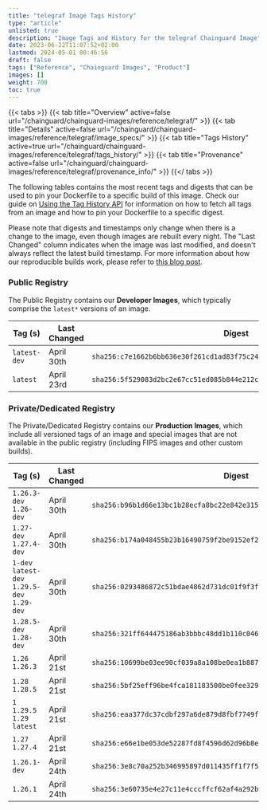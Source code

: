 ```yaml
---
title: "telegraf Image Tags History"
type: "article"
unlisted: true
description: "Image Tags and History for the telegraf Chainguard Image"
date: 2023-06-22T11:07:52+02:00
lastmod: 2024-05-01 00:46:56
draft: false
tags: ["Reference", "Chainguard Images", "Product"]
images: []
weight: 700
toc: true
---
```


{{< tabs >}}
{{< tab title="Overview" active=false url="/chainguard/chainguard-images/reference/telegraf/" >}}
{{< tab title="Details" active=false url="/chainguard/chainguard-images/reference/telegraf/image_specs/" >}}
{{< tab title="Tags History" active=true url="/chainguard/chainguard-images/reference/telegraf/tags_history/" >}}
{{< tab title="Provenance" active=false url="/chainguard/chainguard-images/reference/telegraf/provenance_info/" >}}
{{</ tabs >}}

The following tables contains the most recent tags and digests that can be used to pin your Dockerfile to a specific build of this image. Check our guide on [Using the Tag History API](/chainguard/chainguard-images/using-the-tag-history-api/) for information on how to fetch all tags from an image and how to pin your Dockerfile to a specific digest.

Please note that digests and timestamps only change when there is a change to the image, even though images are rebuilt every night. The "Last Changed" column indicates when the image was last modified, and doesn't always reflect the latest build timestamp. For more information about how our reproducible builds work, please refer to [this blog post](https://www.chainguard.dev/unchained/reproducing-chainguards-reproducible-image-builds).

### Public Registry
The Public Registry contains our **Developer Images**, which typically comprise the `latest*` versions of an image.

| Tag (s)       | Last Changed | Digest                                                                    |
|---------------|--------------|---------------------------------------------------------------------------|
|  `latest-dev` | April 30th   | `sha256:c7e1662b6bb636e30f261cd1ad83f75c24a9c376a35885aff23ee0e7a1f044d3` |
|  `latest`     | April 23rd   | `sha256:5f529083d2bc2e67cc51ed085b844e212cee77641a53d87a022f70a89451a24d` |


### Private/Dedicated Registry
The Private/Dedicated Registry contains our **Production Images**, which include all versioned tags of an image and special images that are not available in the public registry (including FIPS images and other custom builds).

| Tag (s)                                       | Last Changed | Digest                                                                    |
|-----------------------------------------------|--------------|---------------------------------------------------------------------------|
|  `1.26.3-dev` `1.26-dev`                      | April 30th   | `sha256:b96b1d66e13bc1b28ecfa8bc22e842e3151119825842fe9ba30bf96722870184` |
|  `1.27-dev` `1.27.4-dev`                      | April 30th   | `sha256:b174a048455b23b16490759f2be9152ef21e286c7c6d58394b90b1b72a0f1432` |
|  `1-dev` `latest-dev` `1.29.5-dev` `1.29-dev` | April 30th   | `sha256:0293486872c51bdae4862d731dc01f9f3fe428418593805b9d5cbb4a738008aa` |
|  `1.28.5-dev` `1.28-dev`                      | April 30th   | `sha256:321ff644475186ab3bbbc48dd1b110c0467d32d92e5b5e25e358a96c5e454d0b` |
|  `1.26` `1.26.3`                              | April 21st   | `sha256:10699be03ee90cf039a8a108be0ea1b887c9b6a11e28a2833fc7e2a5fa0e2412` |
|  `1.28` `1.28.5`                              | April 21st   | `sha256:5bf25eff96be4fca181183500be0fee3297e38aa4128be268e5ba081cd8004dc` |
|  `1` `1.29.5` `1.29` `latest`                 | April 21st   | `sha256:eaa377dc37cdbf297a6de879d8fbf7749f18003f31bb0c00c7949cf4652ef89a` |
|  `1.27` `1.27.4`                              | April 21st   | `sha256:e66e1be053de52287fd8f4596d62d96b8e2fec63d69e0f7915156071ed03046d` |
|  `1.26.1-dev`                                 | April 24th   | `sha256:3e8c70a252b346995897d011435ff1f7f527a4a299ed9573121e0cb4cd6868cd` |
|  `1.26.1`                                     | April 24th   | `sha256:3e60735e4e27c11e4cccffcf62af4a292b9eb6c36399e06d3224a7ea65087e16` |

